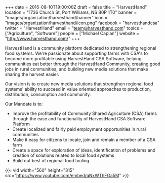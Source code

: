 +++
date = 2016-08-10T19:00:00Z
draft = false
title = "HarvestHand"
location = "1736 Church St, Port Williams, NS B0P 1T0"
banner = "images/organization/harvesthand/banner"
icon = "images/organization/harvesthand/icon.png"
facebook = "harvesthandcsa"
twitter = "HarvestHand"
email = "team@harvesthand.com"
topics = ["Agriculture", "Software"]
people = ["Michael Caplan"]
website = "http://www.harvesthand.com/"
+++

HarvestHand is a community platform dedicated to strengthening regional food systems. We're passionate about supporting farms with CSA's to become more profitable using HarvestHand CSA Software, helping communities eat better through the HarvestHand Community, creating good jobs in rural communities, and building new media solutions that make sharing the harvest easier.

Our vision is to create new media solutions that strengthen regional food systems' ability to succeed in value oriented approaches to production, distribution, consumption and community.

Our Mandate is to:

 - Improve the profitability of Community Shared Agriculture (CSA) farms through the ease and functionality of HarvestHand CSA Software Platform
 - Create localized and fairly paid employment opportunities in rural communities
 - Make it easy for citizens to locate, join and remain a member of a CSA farm
 - Create a space for exploration of ideas, identification of problems and creation of solutions related to local food systems
 - Build out best of regional food tooling
 
 {{< vid width="560" height="315" src="https://www.youtube.com/embed/qNxWThFGa5M" >}}
